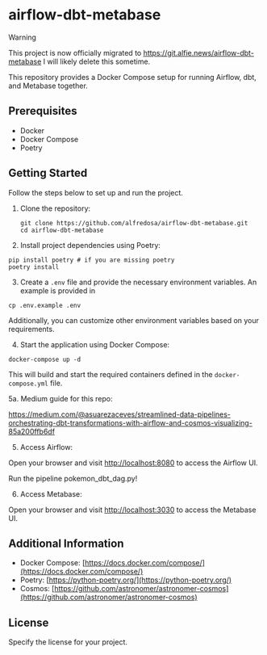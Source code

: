 # airflow-dbt-metabase

> [!WARNING]
> This project is now officially migrated to https://git.alfie.news/airflow-dbt-metabase
> I will likely delete this sometime.

This repository provides a Docker Compose setup for running Airflow, dbt, and Metabase together.

## Prerequisites

- Docker
- Docker Compose
- Poetry

## Getting Started

Follow the steps below to set up and run the project.

1. Clone the repository:

   ```shell
   git clone https://github.com/alfredosa/airflow-dbt-metabase.git
   cd airflow-dbt-metabase
   ```

2. Install project dependencies using Poetry:

  ```shell
  pip install poetry # if you are missing poetry
  poetry install
  ```

3. Create a `.env` file and provide the necessary environment variables. An example is provided in

  ```shell
  cp .env.example .env
  ```

Additionally, you can customize other environment variables based on your requirements.

4. Start the application using Docker Compose:

  ```shell
  docker-compose up -d
  ```
This will build and start the required containers defined in the `docker-compose.yml` file.

5a. Medium guide for this repo:

https://medium.com/@asuarezaceves/streamlined-data-pipelines-orchestrating-dbt-transformations-with-airflow-and-cosmos-visualizing-85a200ffb6df

5. Access Airflow:

Open your browser and visit [http://localhost:8080](http://localhost:8080) to access the Airflow UI.

Run the pipeline pokemon_dbt_dag.py!

6. Access Metabase:

Open your browser and visit [http://localhost:3030](http://localhost:3000) to access the Metabase UI.



## Additional Information

- Docker Compose: [https://docs.docker.com/compose/](https://docs.docker.com/compose/)
- Poetry: [https://python-poetry.org/](https://python-poetry.org/)
- Cosmos: [https://github.com/astronomer/astronomer-cosmos](https://github.com/astronomer/astronomer-cosmos)
## License

Specify the license for your project.
